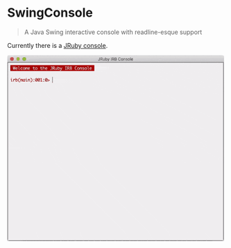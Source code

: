 # SwingConsole

> A Java Swing interactive console with readline-esque support

Currently there is a [JRuby console](swingconsole-jruby/README.md).

<img alt="JRuby SwingConsole - Hello, World!" src="https://raw.githubusercontent.com/creemama/swingconsole/master/swingconsole-jruby/JRuby-SwingConsole.gif" width="500">